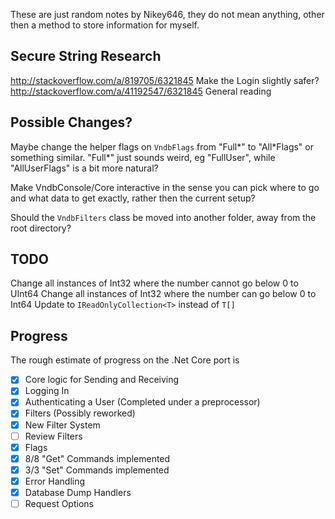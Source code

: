 These are just random notes by Nikey646, they do not mean anything, other then a method to store information for myself.

## Secure String Research
http://stackoverflow.com/a/819705/6321845 Make the Login slightly safer?
http://stackoverflow.com/a/41192547/6321845 General reading

## Possible Changes?
Maybe change the helper flags on `VndbFlags` from "Full\*" to "All\*Flags" or something similar. "Full\*" just sounds weird, eg "FullUser", while "AllUserFlags" is a bit more natural?

Make VndbConsole/Core interactive in the sense you can pick where to go and what data to get exactly, rather then the current setup?

Should the `VndbFilters` class be moved into another folder, away from the root directory?

## TODO
Change all instances of Int32 where the number cannot go below 0 to UInt64
Change all instances of Int32 where the number can go below 0 to Int64
Update to `IReadOnlyCollection<T>` instead of `T[]`

## Progress
The rough estimate of progress on the .Net Core port is
- [x] Core logic for Sending and Receiving
- [x] Logging In
- [x] Authenticating a User (Completed under a preprocessor)
- [x] Filters (Possibly reworked)
- [x] New Filter System
- [ ] Review Filters
- [x] Flags
- [x] 8/8 "Get" Commands implemented
- [x] 3/3 "Set" Commands implemented
- [x] Error Handling
- [x] Database Dump Handlers
- [ ] Request Options
